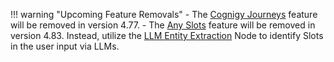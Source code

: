 !!! warning "Upcoming Feature Removals"
    - The [Cognigy Journeys](https://docs.cognigy.com/ai/build/projects/#journeys) feature will be removed in version 4.77.
    - The [Any Slots](https://docs.cognigy.com/ai/empower/nlu/slots-and-lexicons/any-slots/) feature will be removed in version 4.83. Instead, utilize the [LLM Entity Extraction](https://docs.cognigy.com/ai/nodes/other-nodes/llm-entity-extract/) Node to identify Slots in the user input via LLMs.